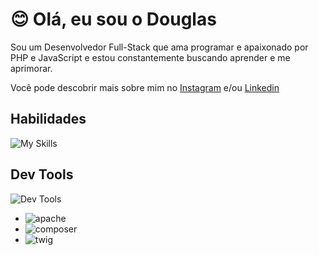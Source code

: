 
# 😊 Olá, eu sou o Douglas

Sou um Desenvolvedor Full-Stack que ama programar e apaixonado por PHP e JavaScript e estou constantemente buscando aprender e me aprimorar.

Você pode descobrir mais sobre mim no [Instagram](https://www.instagram.com/douglasb20/) e/ou [Linkedin](https://www.linkedin.com/in/douglasdev/)


## Habilidades

![My Skills](https://skillicons.dev/icons?i=html,css,sass,js,ts,nodejs,react,cs,php,bootstrap,jquery,next,express&perline=8)



## Dev Tools
![Dev Tools](https://skillicons.dev/icons?i=docker,git,mysql,linux,postman,redux,styledcomponents,vscode,gcp)


- ![apache](https://img.shields.io/badge/Apache-blue?style=for-the-badge&logo=apache&logoColor=white)
- ![composer](https://img.shields.io/badge/Composer-blue?style=for-the-badge)
- ![twig](https://img.shields.io/badge/Twig-blue?style=for-the-badge)


